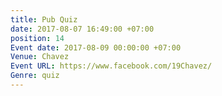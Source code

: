 ```yaml
---
title: Pub Quiz
date: 2017-08-07 16:49:00 +07:00
position: 14
Event date: 2017-08-09 00:00:00 +07:00
Venue: Chavez
Event URL: https://www.facebook.com/19Chavez/
Genre: quiz
---
```


